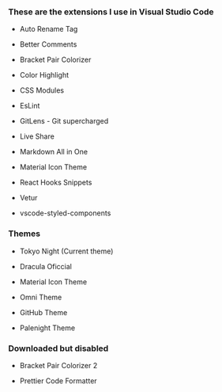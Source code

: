 ### These are the extensions I use in Visual Studio Code

- Auto Rename Tag

- Better Comments

- Bracket Pair Colorizer

- Color Highlight

- CSS Modules

- EsLint

- GitLens - Git supercharged
  
- Live Share

- Markdown All in One

- Material Icon Theme

- React Hooks Snippets

- Vetur
  
- vscode-styled-components

### Themes

- Tokyo Night (Current theme)

- Dracula Oficcial
  
- Material Icon Theme

- Omni Theme

- GitHub Theme

- Palenight Theme

### Downloaded but disabled

- Bracket Pair Colorizer 2

- Prettier Code Formatter
